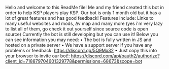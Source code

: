 Hello and welcome to this ReadMe file!
Me and my friend created this bot in order to help KSP players play KSP. Our bot is only 1 month old but it has a lot of great features and has good feedback!
Features include: Links to many useful websites and mods, ∆v map and many more (yes i'm very lazy to list all of them, go check it out yourself since source code is open source)
Currently the bot is still developing but you can use it!
Below you can see information you may need:
• The bot is fully written in JS and hosted on a private server
• We have a support server if you have any problems or feedback: https://discord.gg/5Q9Mx32
• Just copy this into your browser to invite our bot!: https://discord.com/api/oauth2/authorize?client_id=718879704601329778&permissions=68673&scope=bot
